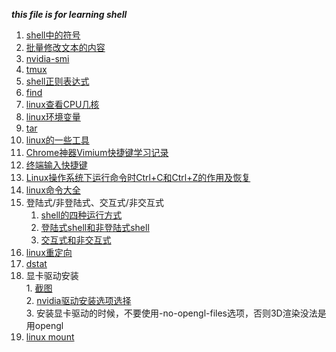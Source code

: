 ___this file is for learning shell___   

1.  [shell中的符号](https://www.jb51.net/article/120595.htm)   
2.  [批量修改文本的内容](https://blog.csdn.net/qq_21101587/article/details/81203767)    
3.  [nvidia-smi](https://blog.csdn.net/C\_chuxin/article/details/82993350)  
4.  [tmux](http://www.ruanyifeng.com/blog/2019/10/tmux.html)    
9.  [shell正则表达式](https://man.linuxde.net/docs/shell\_regex.html)
10.  [find](https://blog.csdn.net/stepbystepto/article/details/80851466)  
11.  [linux查看CPU几核](https://www.cnblogs.com/xd502djj/archive/2011/02/28/1967350.html)    
12.  [linux环境变量](https://www.jianshu.com/p/ac2bc0ad3d74)   
13.  [tar](http://linux.51yip.com/search/tar)      
14.  [linux的一些工具]( https://linuxtools-rst.readthedocs.io/zh_CN/latest/base/index.html)    
15.  [Chrome神器Vimium快捷键学习记录](http://www.cppblog.com/deercoder/archive/2011/10/22/158886.html)   
16.  [终端输入快捷键](https://www.cnblogs.com/nucdy/p/5251659.html)   
17.  [Linux操作系统下运行命令时Ctrl+C和Ctrl+Z的作用及恢复](https://blog.csdn.net/onlyou930/article/details/6543167)    
18.  [linux命令大全]( https://man.linuxde.net/)   
19.  登陆式/非登陆式、交互式/非交互式      
     1.  [shell的四种运行方式](http://c.biancheng.net/view/3045.html)   
     2.  [登陆式shell和非登陆式shell](https://www.shuzhiduo.com/A/A2dmBl8qze/)    
     3.  [交互式和非交互式](https://blog.csdn.net/gui951753/article/details/79154496)   
20.  [linux重定向]( https://blog.csdn.net/liucy007/article/details/90207830)    
21.  [dstat](https://www.cnblogs.com/vincent-hv/p/3358194.html)       
22.  显卡驱动安装   
    1.  [截图](../pictures/显卡驱动安装.jpg)    
    2.  [nvidia驱动安装选项选择](https://www.cnblogs.com/pprp/p/9430836.html)   
    3.  安装显卡驱动的时候，不要使用-no-opengl-files选项，否则3D渲染没法是用opengl   
23.  [linux mount](https://www.cnblogs.com/sparkdev/p/9015312.html)       
